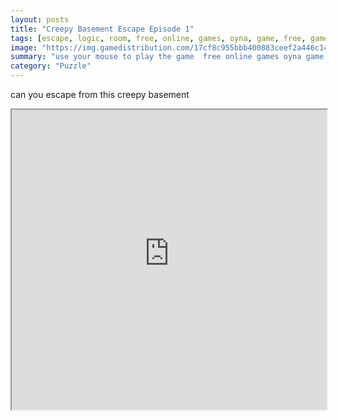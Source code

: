 ```yaml
---
layout: posts
title: "Creepy Basement Escape Episode 1"
tags: [escape, logic, room, free, online, games, oyna, game, free, games, play, play, games]
image: "https://img.gamedistribution.com/17cf8c955bbb400883ceef2a446c14be.jpg"
summary: "use your mouse to play the game  free online games oyna game free games play play games"
category: "Puzzle"
---
```


can you escape from this creepy basement

<iframe width="100%" height="480px;" src="https://html5.gamedistribution.com/17cf8c955bbb400883ceef2a446c14be/"></iframe>